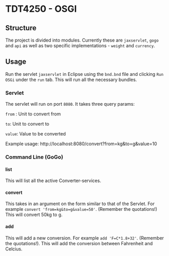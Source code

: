 # TDT4250 - OSGI

## Structure

The project is divided into modules. Currently these are `jaxservlet`, `gogo` and `api` as well as two specific implementations - `weight` and `currency`.

## Usage

Run the servlet `jaxservlet` in Eclipse using the `bnd.bnd` file and clicking `Run OSGi` under the `run` tab. This will run all the necessary bundles.

### Servlet

The servlet will run on port `8080`.
It takes three query params:

`from` : Unit to convert from

`to`: Unit to convert to

`value`: Value to be converted

Example usage:
http://localhost:8080/convert?from=kg&to=g&value=10

### Command Line (GoGo)

#### list

This will list all the active Converter-services.

#### convert

This takes in an argument on the form similar to that of the Servlet. For example `convert 'from=kg&to=g&value=50'`. (Remember the quotations!) This will convert 50kg to g.

#### add

This will add a new conversion. For example `add 'F=C*1.8+32'`. (Remember the quotations!). This will add the conversion between Fahrenheit and Celcius.
